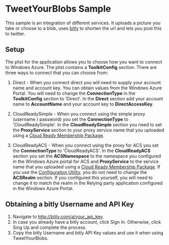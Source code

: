 TweetYourBlobs Sample
===

This sample is an integration of different services. It uploads a picture you take or choose to a blob, uses [bitly](http://bitly.com/) to shorten the url and lets you post this to twitter.

## Setup
The plist for the application allows you to choose how you want to connect to Windows Azure. The plist contains a **ToolkitConfig** section. There are three ways to connect that you can choose from:

1. Direct - When you connect direct you will need to supply your account name and account key. You can obtain values from the Windows Azure Portal. You will need to change the **ConnectionType** in the **ToolkitConfig** section to 'Direct'. In the **Direct** section add your account name to **AccountName** and your account key to **DirectAccessKey**.

1. CloudReadySimple - When you connect using the simple proxy (username / password) you set the **ConnectionType** to 'CloudReadySimple'. In the **CloudReadySimple** section you need to set the **ProxyService** section to your proxy service name that you uploaded using a [Cloud Ready Membership Package](https://github.com/microsoft-dpe/wa-toolkit-cloudreadypackages). 

1. CloudReadyACS - When you connect using the proxy for ACS you set the **ConnectionType** to 'CloudReadyACS'. In the **CloudReadyACS** section you set the **ACSNamespace** to the namespace you configured in the Windows Azure portal for ACS and **ProxyService** to the service name that you uploaded using a [Cloud Ready Membership Package](https://github.com/microsoft-dpe/wa-toolkit-cloudreadypackages). If you use the [Configuraiton Utility](https://github.com/microsoft-dpe/wa-toolkit-ios-configutility), you do not need to change the **ACSRealm** section. If you configured this yourself, you will need to change it to match the realm in the Relying party application configured in the Windows Azure Portal.

## Obtaining a bitly Username and API Key
1. Navigate to <http://bitly.com/a/your_api_key>.
1. In case you already have a bitly account, click Sign In. Otherwise, click Sing Up and complete the process. 
1. Copy the bitly Username and bitly API Key values and use it when using TweetYourBlobs. 
